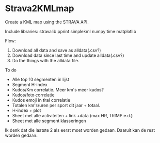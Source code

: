# Strava2KMLmap
Create a KML map using the STRAVA API.

Include libraries:
stravalib
pprint
simplekml
numpy
time
matplotlib

Flow:
1. Download all data and save as alldata(.csv?)
2. Download data since last time and update alldata(.csv?)
3. Do the things with the alldata file.

To do
- Alle top 10 segmenten in lijst
- Segment H-index
- Kudos/Km correlatie. Meer km's meer kudos?
- Kudos/foto correlatie
- Kudos emoji in titel correlatie
- Totalen km's/uren per sport dit jaar + totaal.
- H-index + plot
- Sheet met alle activiteiten + link +data (max HR, TRIMP e.d.)
- Sheet met alle segment klasseringen

Ik denk dat die laatste 2 als eerst moet worden gedaan. Daaruit kan de rest worden gedaan. 
